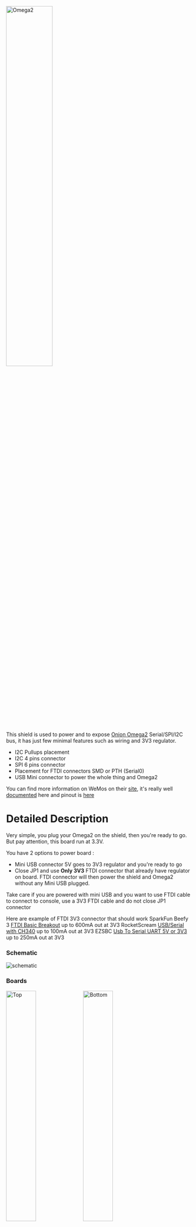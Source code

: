 
<img src="https://raw.githubusercontent.com/OnionIoT/Onion-Docs/master/Omega2/Documentation/Hardware-Overview/img/Omega-2-Pinout-Diagram.png" alt="Omega2" width="50%" height="50%"> 

This shield is used to power and to expose [Onion Omega2](https://onion.io/) Serial/SPI/I2C bus, it has just few minimal features such as wiring and 3V3 regulator. 
- I2C Pullups placement
- I2C 4 pins connector
- SPI 6 pins connector
- Placement for FTDI connectors SMD or PTH (Serial0) 
- USB Mini connector to power the whole thing and Omega2

You can find more information on WeMos on their [site](https://onion.io/), it's really well [documented](https://docs.onion.io/omega2-docs/index.html) here and pinout is [here](https://docs.onion.io/omega2-docs/omega2.html#the-pins)


Detailed Description
====================

Very simple, you plug your Omega2 on the shield, then you're ready to go. But pay attention, this board run at 3.3V.

You have 2 options to power board :

- Mini USB connector 5V goes to 3V3 regulator and you're ready to go
- Close JP1 and use **Only 3V3** FTDI connector that already have regulator on board. FTDI connector will then power the shield and Omega2 without any Mini USB plugged.

Take care if you are powered with mini USB and you want to use FTDI cable to connect to console, use a 3V3 FTDI cable and do not close JP1 connector

Here are example of FTDI 3V3 connector that should work
SparkFun Beefy 3 [FTDI Basic Breakout](https://www.sparkfun.com/products/13746) up to 600mA out at 3V3
RocketScream [USB/Serial with CH340](http://www.rocketscream.com/blog/product/ch340g-usb-serial-adapter/) up to 100mA out at 3V3
EZSBC [Usb To Serial UART 5V or 3V3](https://www.tindie.com/products/ddebeer/usb-to-serial--uart-5v-or-33v-695-/) up to 250mA out at 3V3

### Schematic
![schematic](https://raw.githubusercontent.com/hallard/Omega2-IO-Power/master/Omega2-IO-Power-sch.png)  

### Boards 
<img src="https://raw.githubusercontent.com/hallard/Omega2-IO-Power/master/Omega2-IO-Power-top.png" alt="Top" width="40%" height="40%">&nbsp;
<img src="https://raw.githubusercontent.com/hallard/Omega2-IO-Power/masterOmega2-IO-Power-bot.png" alt="Bottom" width="40%" height="40%">&nbsp; 


### Assembled boards (V1.0)

TBD

##License

<img alt="Creative Commons Attribution-NonCommercial 4.0" src="https://i.creativecommons.org/l/by-nc/4.0/88x31.png">   
This work is licensed under a [Creative Commons Attribution-NonCommercial 4.0 International License](http://creativecommons.org/licenses/by-nc/4.0/)    
If you want to do commercial stuff with this project, please contact [CH2i company](http://ch2i.eu) so we can organize an simple agreement.

##Misc
See news and other projects on my [blog](https://hallard.me)
 
